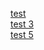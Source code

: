 [test](https://programmeruser2.github.io/gh-actions-wiki/wiki/test)  
[test 3](https://programmeruser2.github.io/gh-actions-wiki/wiki/test%203)  
[test 5](https://programmeruser2.github.io/gh-actions-wiki/wiki/test%205)  

